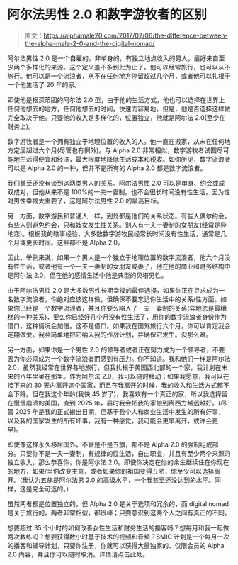 # 阿尔法男性 2.0 和数字游牧者的区别

> 原文：<https://alphamale20.com/2017/02/06/the-difference-between-the-alpha-male-2-0-and-the-digital-nomad/>

阿尔法男性 2.0 是一个自雇的，非单身的，有独立地点收入的男人，最好来自至少两个多样化的来源。这个定义差不多到此为止了。他可以经常旅行，也可以从不旅行。他可以是一个流浪者，从不在任何地方停留超过几个月，或者他可以扎根于一个他生活了 20 年的家。

即使他是根深蒂固的阿尔法 2.0 型，由于他的生活方式，他也可以选择在世界上任何他想去的地方，任何他想去的时间，快速而容易地。但是，他是否选择这样做完全取决于他。只要他的收入是多样化的，位置独立，他就是阿尔法 2.0(至少在财务上)。

数字游牧者是一个拥有独立于地理位置的收入的人。他一直在搬家，从未在任何地方定居超过六个月(尽管也有例外)。与 Alpha 2.0 非常相似，数字游牧者试图尽可能地生活得便宜和经济，最大限度地降低生活成本和税收。如你所见，数字流浪者可以是 Alpha 2.0 的一种，但并不是所有的 Alpha 2.0 都是数字流浪者。

我们甚至还没有谈到这两类男人的关系。阿尔法男性 2.0 可以是单身、约会或成双成对，但他从来不是 100%的一夫一妻制，也不会很长时间没有性生活，因为性对男性幸福太重要了，这是阿尔法男性 2.0 的最高目标。

另一方面，数字游民和普通人一样，到处都是他们的关系状态。有些人偶尔约会，有些人则避免约会，只和妓女发生性关系。别人有一夫一妻制的女朋友(经常是异地恋)。根据我的轶事经验，大多数数字游牧民经常长时间没有性生活，通常是几个月或更长时间。这些都不是 Alpha 2.0。

因此，举例来说，如果一个男人是一个独立于地理位置的数字流浪者，他六个月没有性生活，或者他有一个一夫一妻制的女朋友或妻子，他在他的商业和财务结构中是阿尔法 2.0，但在他的感情生活中他是典型的贝塔男性。

由于阿尔法男性 2.0 是大多数男性长期幸福的最佳选择，如果你正在寻求成为一名数字流浪者，你绝对应该这样做，但确保不要忘记你生活中的关系/性方面。如果你已经是一个数字流浪者，并且你要么陷入了一夫一妻制的关系(异地恋是最糟糕的一种关系)，要么你已经好几个月没有性生活了，用你的数字流浪者身份作为借口，这种情况会加倍。这不是借口。如果我在国外旅行六个月，你可以肯定我会定期做爱。我会简单地把它纳入我的作战计划，并确保它发生。没那么难。

另一方面，如果你是一个男性 2.0 的领导者或者正在努力成为一个领导者，不要因为你必须成为一个数字流浪者而感到有压力。你不知道。我和他们一样是阿尔法 2.0，虽然我经常在世界各地旅行，但我扎根于美国西北部的一个家，我计划在未来的八年里呆在那里。作为阿尔法 2.0，我可以随时移动；如果我愿意，我可以在接下来的 30 天内离开这个国家，而且在我离开的时候，我的收入和生活方式都不会下降。但在我这个年龄(我快 45 岁了)，我喜欢有一个真正的家，所以我选择留在慢慢崩溃的美国，直到 2025 年，届时我会把我的家搬到离西方越远越好。(尽管 2025 年是我的正式搬出日期，但基于我个人和商业生活中发生的所有好事，以及我的国家发生的所有坏事，我有一种感觉，我可能会更早离开，或许会更早)。

即使像这样永久移居国外，不管是不是五旗，都不是 Alpha 2.0 的强制组成部分。只要你不是一夫一妻制，有规律的性生活，自由职业，并且有至少两个来源的独立收入，那么恭喜你，你是阿尔法 2.0。即使你决定在你的余生继续住在你现在的地方，如果/当你改变主意，或者如果你的祖国变得丑陋，你至少可以选择离开。(我认为五旗是阿尔法男 2.0 的高级水平，一个我甚至还没达到的水平。同样，这是完全可选的。)

虽然两者都是位置独立的，但 Alpha 2.0 是关于选项和冗余的，而 digital nomad 是关于旅行的。两者非常相似，都很棒；只要意识到这两个人之间有真正的不同。

想要超过 35 个小时的如何改善女性生活和财务生活的播客吗？想每月和我一起做两次教练吗？想要获得数小时基于技术的视频和音频？SMIC 计划是一个每月一次的播客和辅导计划，只要你注册，你就可以获得大量独家的、仅限会员的 Alpha 2.0 内容，并且你可以随时取消。详情请点击此处。